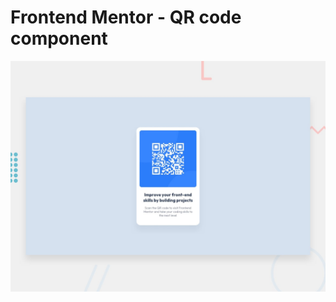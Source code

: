 # Frontend Mentor - QR code component

![Design preview for the QR code component coding challenge](./images/desktop-preview.jpg)
